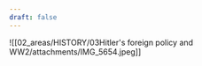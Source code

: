 ```yaml
---
draft: false
---
```

![[02_areas/HISTORY/03Hitler's foreign policy and WW2/attachments/IMG_5654.jpeg]]